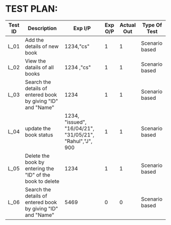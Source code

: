 # TEST PLAN:



| **Test ID** | **Description**                                              | **Exp I/P** | **Exp O/P** | **Actual Out** |**Type Of Test**  |    
|-------------|--------------------------------------------------------------|------------|-------------|----------------|------------------|
|  L_01       | Add the details of new book | 1234,"cs"   | 1  | 1  | Scenario based    |
|  L_02       | View the datails of all  books | 1234 ,"cs"  | 1  | 1  | Scenario based    |
|  L_03       | Search the details of entered book by giving "ID" and "Name"| 1234   | 1  | 1  | Scenario based    |
|  L_04       | update the book status | 1234, "issued", "16/04/21", "31/05/21", "Rahul","J", 900    | 1  | 1  | Scenario based    |
|  L_05       | Delete the book by entering the "ID" of the book to delete | 1234   | 1  | 1  | Scenario based    |
|  L_06      |Search the details of entered book by giving "ID" and "Name"|5469|0|0|Scenario based |
